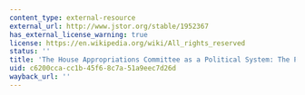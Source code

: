 ```yaml
---
content_type: external-resource
external_url: http://www.jstor.org/stable/1952367
has_external_license_warning: true
license: https://en.wikipedia.org/wiki/All_rights_reserved
status: ''
title: 'The House Appropriations Committee as a Political System: The Problem of Integration'
uid: c6200cca-cc1b-45f6-8c7a-51a9eec7d26d
wayback_url: ''
---
```

